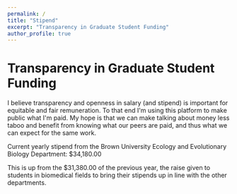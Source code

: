 ```yaml
---
permalink: /
title: "Stipend"
excerpt: "Transparency in Graduate Student Funding"
author_profile: true
---
```


Transparency in Graduate Student Funding
======

I believe transparency and openness in salary (and stipend) is important for equitable and fair remuneration. To that end I'm using this platform to make public what I'm paid.
My hope is that we can make talking about money less taboo and benefit from knowing what our peers are paid, and thus what we can expect for the same work. 

Current yearly stipend from the Brown University Ecology and Evolutionary Biology Department: $34,180.00 

This is up from the $31,380.00 of the previous year, the raise given to students in biomedical fields to bring their stipends up in line with the other departments.


